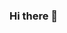 ### Hi there 👋

<!--
**Syr-Rupert/Syr-Rupert** is a ✨ _special_ ✨ repository because its `README.md` (this file) appears on your GitHub profile.

Here are some ideas to get you started:

- 🔭 I’m currently working on ... establishing my github, mini randomizer app for a video game. 
- 🌱 I’m currently (continously) learning ... Visual Basic, Python, JavaScript (HTML + CSS), and R
- 👯 I’m looking to collaborate on ...
- 🤔 I’m looking for help with ...
- 💬 Ask me about ...
- 📫 How to reach me: ...
- 😄 Pronouns: ...
- ⚡ Fun fact: ...
-->
